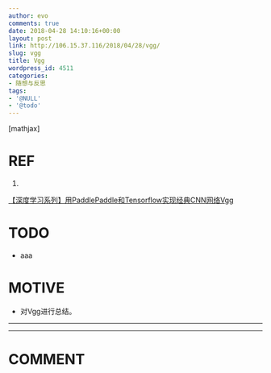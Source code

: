 ```yaml
---
author: evo
comments: true
date: 2018-04-28 14:10:16+00:00
layout: post
link: http://106.15.37.116/2018/04/28/vgg/
slug: vgg
title: Vgg
wordpress_id: 4511
categories:
- 随想与反思
tags:
- '@NULL'
- '@todo'
---
```


<!-- more -->

[mathjax]


# REF





 	
  1. 


[【深度学习系列】用PaddlePaddle和Tensorflow实现经典CNN网络Vgg](http://www.cnblogs.com/charlotte77/p/8028651.html)







# TODO





 	
  * aaa




# MOTIVE





 	
  * 对Vgg进行总结。





* * *



























* * *





# COMMENT



